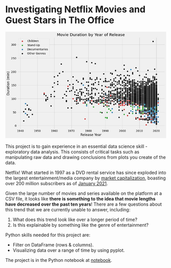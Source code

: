 # Investigating Netflix Movies and Guest Stars in The Office

![Netflix Movies' duration by years](images/duration_by_year.jpg)

This project is to gain experience in an essential data science skill - exploratory data analysis. This consists of critical tasks such as manipulating raw data and drawing conclusions from plots you create of the data.

Netflix! What started in 1997 as a DVD rental service has since exploded into the largest entertainment/media company by  [market capitalization](https://www.marketwatch.com/story/netflix-shares-close-up-8-for-yet-another-record-high-2020-07-10), boasting over 200 million subscribers as of  [January 2021](https://www.cbsnews.com/news/netflix-tops-200-million-subscribers-but-faces-growing-challenge-from-disney-plus/).

Given the large number of movies and series available on the platform at a CSV file, it looks like **there is something to the idea that movie lengths have decreased over the past ten years**! There are a few questions about this trend that we are currently unable to answer, including:
1.  What does this trend look like over a longer period of time?
2.  Is this explainable by something like the genre of entertainment?

Python skills needed for this project are:
- Filter on DataFrame  (rows & columns).
- Visualizing data over a range of time by using pyplot.

The project is in the Python notebook at [notebook](notebook.ipynb).